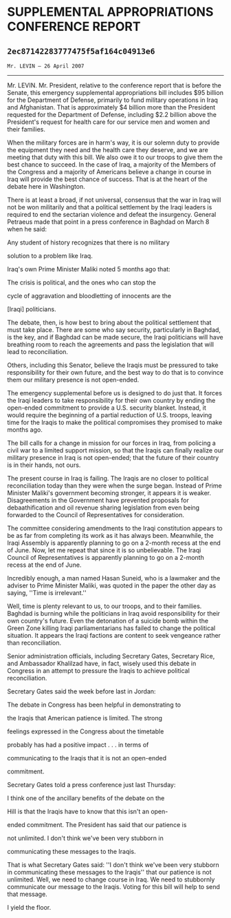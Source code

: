 # SUPPLEMENTAL APPROPRIATIONS CONFERENCE REPORT
## `2ec87142283777475f5af164c04913e6`
`Mr. LEVIN — 26 April 2007`

---


Mr. LEVIN. Mr. President, relative to the conference report that is 
before the Senate, this emergency supplemental appropriations bill 
includes $95 billion for the Department of Defense, primarily to fund 
military operations in Iraq and Afghanistan. That is approximately $4 
billion more than the President requested for the Department of 
Defense, including $2.2 billion above the President's request for 
health care for our service men and women and their families.

When the military forces are in harm's way, it is our solemn duty to 
provide the equipment they need and the health care they deserve, and 
we are meeting that duty with this bill. We also owe it to our troops 
to give them the best chance to succeed. In the case of Iraq, a 
majority of the Members of the Congress and a majority of Americans 
believe a change in course in Iraq will provide the best chance of 
success. That is at the heart of the debate here in Washington.

There is at least a broad, if not universal, consensus that the war 
in Iraq will not be won militarily and that a political settlement by 
the Iraqi leaders is required to end the sectarian violence and defeat 
the insurgency. General Petraeus made that point in a press conference 
in Baghdad on March 8 when he said:




 Any student of history recognizes that there is no military 


 solution to a problem like Iraq.


Iraq's own Prime Minister Maliki noted 5 months ago that:




 The crisis is political, and the ones who can stop the 


 cycle of aggravation and bloodletting of innocents are the 


 [Iraqi] politicians.


The debate, then, is how best to bring about the political settlement 
that must take place. There are some who say security, particularly in 
Baghdad, is the key, and if Baghdad can be made secure, the Iraqi 
politicians will have breathing room to reach the agreements and pass 
the legislation that will lead to reconciliation.

Others, including this Senator, believe the Iraqis must be pressured 
to take responsibility for their own future, and the best way to do 
that is to convince them our military presence is not open-ended.

The emergency supplemental before us is designed to do just that. It 
forces the Iraqi leaders to take responsibility for their own country 
by ending the open-ended commitment to provide a U.S. security blanket. 
Instead, it would require the beginning of a partial reduction of U.S. 
troops, leaving time for the Iraqis to make the political compromises 
they promised to make months ago.

The bill calls for a change in mission for our forces in Iraq, from 
policing a civil war to a limited support mission, so that the Iraqis 
can finally realize our military presence in Iraq is not open-ended; 
that the future of their country is in their hands, not ours.

The present course in Iraq is failing. The Iraqis are no closer to 
political reconciliation today than they were when the surge began. 
Instead of Prime Minister Maliki's government becoming stronger, it 
appears it is weaker. Disagreements in the Government have prevented 
proposals for debaathification and oil revenue sharing legislation from 
even being forwarded to the Council of Representatives for 
consideration.

The committee considering amendments to the Iraqi constitution 
appears to be as far from completing its work as it has always been. 
Meanwhile, the Iraqi Assembly is apparently planning to go on a 2-month 
recess at the end of June. Now, let me repeat that since it is so 
unbelievable. The Iraqi Council of Representatives is apparently 
planning to go on a 2-month recess at the end of June.

Incredibly enough, a man named Hasan Suneid, who is a lawmaker and 
the adviser to Prime Minister Maliki, was quoted in the paper the other 
day as saying, ''Time is irrelevant.''

Well, time is plenty relevant to us, to our troops, and to their 
families. Baghdad is burning while the politicians in Iraq avoid 
responsibility for their own country's future. Even the detonation of a 
suicide bomb within the Green Zone killing Iraqi parliamentarians has 
failed to change the political situation. It appears the Iraqi factions 
are content to seek vengeance rather than reconciliation.

Senior administration officials, including Secretary Gates, Secretary 
Rice, and Ambassador Khalilzad have, in fact, wisely used this debate 
in Congress in an attempt to pressure the Iraqis to achieve political 
reconciliation.

Secretary Gates said the week before last in Jordan:




 The debate in Congress has been helpful in demonstrating to 


 the Iraqis that American patience is limited. The strong 


 feelings expressed in the Congress about the timetable 


 probably has had a positive impact . . . in terms of 


 communicating to the Iraqis that it is not an open-ended 


 commitment.


Secretary Gates told a press conference just last Thursday:




 I think one of the ancillary benefits of the debate on the 


 Hill is that the Iraqis have to know that this isn't an open-


 ended commitment. The President has said that our patience is 


 not unlimited. I don't think we've been very stubborn in 


 communicating these messages to the Iraqis.


That is what Secretary Gates said: ''I don't think we've been very 
stubborn in communicating these messages to the Iraqis'' that our 
patience is not unlimited. Well, we need to change course in Iraq. We 
need to stubbornly communicate our message to the Iraqis. Voting for 
this bill will help to send that message.

I yield the floor.
